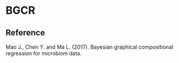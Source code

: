 # BGCR

## Reference

Mao J., Chen Y. and Ma L. (2017). Bayesian graphical compositional regression for microbiom data.